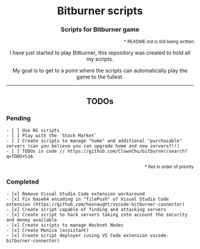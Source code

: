 <h1 align="center">Bitburner scripts</h1>
<h3 align="center">Scripts for Bitburner game</h3>

<p align="right"><sup>* README.md is still being written</sup></p>

<p align="center">I have just started to play Bitburner, this repository was created to hold all my scripts.</p>
<p align="center">My goal is to get to a point where the scripts can automatically play the game to the fullest.</p>

<hr>

<h2 id="todos" align="center">TODOs</h2>

<h3 id="pending">Pending</h3>

```objc
- [ ] Use NS scripts
- [ ] Play with the `Stock Market`
- [ ] Create scripts to manage "home" and additional "purchasable" servers (can you believe you can upgrade home and new servers?!!)
- [ ] TODOs in code // https://github.com/ClownChu/bitburner/search?q=TODO+%3A
```

<p align="right"><sup>* Not in order of priority</sup></p>

<h3 id="completed">Completed</h3>

```objc
- [x] Remove Visual Studio Code extension workaround
- [x] Fix base64 encoding in "filePush" of Visual Studio Code extension (https://github.com/hexnaught/vscode-bitburner-connector)
- [x] Create script capable of finding and attacking servers
- [x] Create script to hack servers taking into account the security and money available
- [x] Create scripts to manage Hacknet Nodes
- [x] Create Monica (assistant)
- [x] Create script deployer (using VS Code extension vscode-bitburner-connector)
```